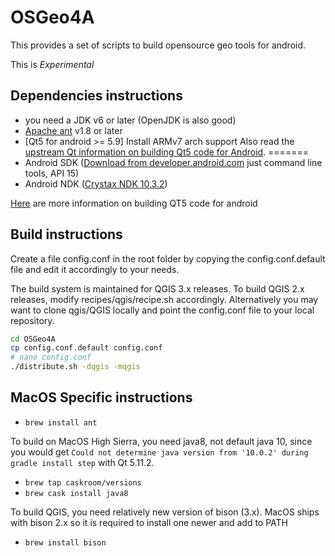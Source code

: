 OSGeo4A
==========

This provides a set of scripts to build opensource geo tools for android. 

This is *Experimental*

Dependencies instructions
-------------------------
- you need a JDK v6 or later (OpenJDK is also good)
- [Apache ant](http://ant.apache.org/bindownload.cgi) v1.8 or later
- [Qt5 for android >= 5.9] Install ARMv7 arch support
Also read the [upstream Qt information on building Qt5 code for Android](http://doc.qt.io/qt-5/androidgs.html).
=======
- Android SDK ([Download from developer.android.com](https://developer.android.com/studio/index.html#downloads) just command line tools, API 15)
- Android NDK ([Crystax NDK 10.3.2](https://www.crystax.net/en/android/ndk#download))

[Here](http://doc.qt.io/qt-5/androidgs.html) are more information on building QT5 code for android

Build instructions
-----------
Create a file config.conf in the root folder by copying the config.conf.default
file and edit it accordingly to your needs.

The build system is maintained for QGIS 3.x releases. To build QGIS 2.x releases, modify recipes/qgis/recipe.sh
accordingly. Alternatively you may want to clone qgis/QGIS locally and point the config.conf file to your local 
repository.

```sh
cd OSGeo4A 
cp config.conf.default config.conf
# nano config.conf
./distribute.sh -dqgis -mqgis
```

MacOS Specific instructions
---------------------------

- `brew install ant`

To build on MacOS High Sierra, you need java8, not default java 10, since
you would get `Could not determine java version from '10.0.2' during gradle install step`
with Qt 5.11.2.

- `brew tap caskroom/versions` 
- `brew cask install java8`  

To build QGIS, you need relatively new version of bison (3.x). MacOS ships with bison 2.x
so it is required to install one newer and add to PATH

- `brew install bison`
